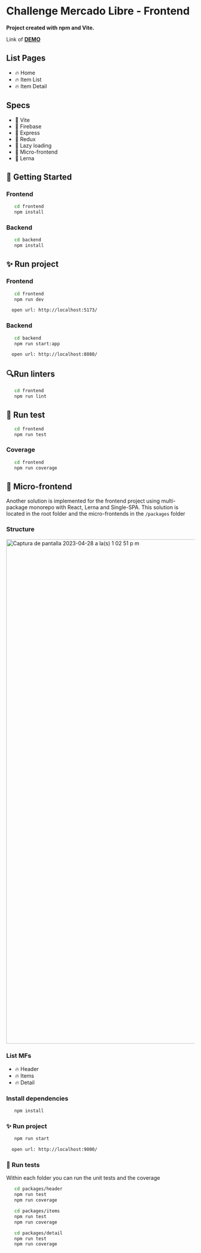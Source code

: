 # Challenge Mercado Libre - Frontend

<b>Project created with npm and Vite.</b>

Link of <a href="https://ml-challenge-c9f9c.firebaseapp.com/" target="_blank"><b>DEMO</b></a>

## List Pages

- 🔥 Home
- 🔥 Item List
- 🔥 Item Detail

## Specs

- 📡 Vite
- 📡 Firebase
- 📡 Express
- 📡 Redux
- 📡 Lazy loading
- 📡 Micro-frontend
- 📡 Lerna

## 🚀 Getting Started

### Frontend

```sh
   cd frontend
   npm install
```
### Backend

```sh
   cd backend
   npm install
```

## ✨ Run project

### Frontend

```sh
   cd frontend
   npm run dev
```
```sh
  open url: http://localhost:5173/
```


### Backend

```sh
   cd backend
   npm run start:app
```
```sh
  open url: http://localhost:8080/
```

## 🔍Run linters
```sh
   cd frontend
   npm run lint
```

## 📝 Run test
```sh
   cd frontend
   npm run test
```

### Coverage

```sh
   cd frontend
   npm run coverage
```


## 🧬 Micro-frontend
Another solution is implemented for the frontend project using multi-package monorepo with React, Lerna and Single-SPA. This solution is located in the root folder and the micro-frontends in the `/packages` folder 

### Structure
<img width="1344" alt="Captura de pantalla 2023-04-28 a la(s) 1 02 51 p m" src="https://user-images.githubusercontent.com/78035057/235220934-a4bfaf1b-c666-48bc-9c69-1b6ab3ddc352.png">

### List MFs

- 🔥 Header
- 🔥 Items
- 🔥 Detail

### Install dependencies

```sh
   npm install
```

### ✨ Run project

```sh
   npm run start
```
```sh
  open url: http://localhost:9000/
```

### 📝  Run tests
Within each folder you can run the unit tests and the coverage
```sh
   cd packages/header
   npm run test
   npm run coverage
```
```sh
   cd packages/items
   npm run test
   npm run coverage
```
```sh
   cd packages/detail
   npm run test
   npm run coverage
```
